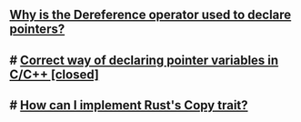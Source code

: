 ## [Why is the Dereference operator used to declare pointers?](https://stackoverflow.com/questions/69802392/why-is-the-dereference-operator-used-to-declare-pointers)
## # [Correct way of declaring pointer variables in C/C++ [closed]](https://stackoverflow.com/questions/6990726/correct-way-of-declaring-pointer-variables-in-c-c)
## # [How can I implement Rust's Copy trait?](https://stackoverflow.com/questions/35458562/how-can-i-implement-rusts-copy-trait)
<!--stackedit_data:
eyJoaXN0b3J5IjpbMTY2OTg3NzgzMSwtMzQ5MzIyODQ5XX0=
-->